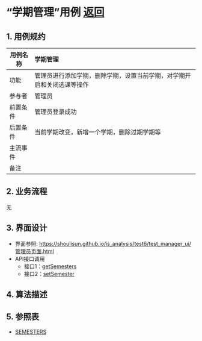 <!-- markdownlint-disable MD033-->
<!-- 禁止MD033类型的警告 https://www.npmjs.com/package/markdownlint -->

# “学期管理”用例 [返回](../../../README.md)

## 1. 用例规约

|用例名称|学期管理|
|-------|:-------------|
|功能|管理员进行添加学期，删除学期，设置当前学期，对学期开启和关闭选课等操作|
|参与者|管理员|
|前置条件| 管理员登录成功|
|后置条件|当前学期改变，新增一个学期，删除过期学期等|
|主流事件| |
|备注| |

## 2. 业务流程
无

## 3. 界面设计
- 界面参照: https://shoulisun.github.io/is_analysis/test6/test_manager_ui/管理员页面.html
- API接口调用
    - 接口1：[getSemesters](../../api/admini_page/getSemesters.md)
    - 接口2：[setSemester](../../api/admini_page/setSemester.md)
## 4. 算法描述
    
## 5. 参照表

- [SEMESTERS](../../数据库设计.md/#SEMESTERS)


